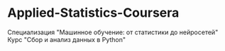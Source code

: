 # Applied-Statistics-Coursera
Специализация "Машинное обучение: от статистики до нейросетей" Курс "Сбор и анализ данных в Python"
